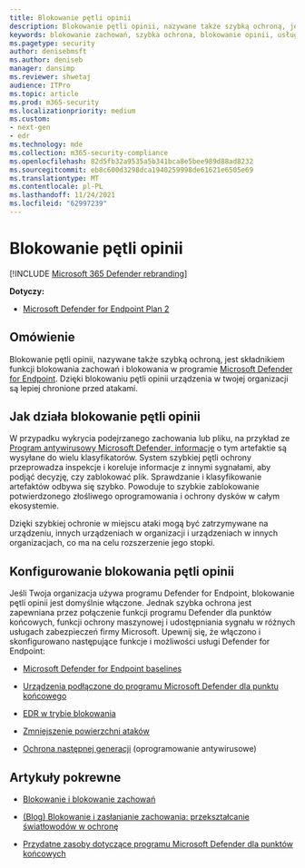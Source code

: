 ```yaml
---
title: Blokowanie pętli opinii
description: Blokowanie pętli opinii, nazywane także szybką ochroną, jest częścią funkcji blokowania i blokowania zachowań w programie Microsoft Defender for Endpoint
keywords: blokowanie zachowań, szybka ochrona, blokowanie opinii, usługa Microsoft Defender dla punktu końcowego
ms.pagetype: security
author: denisebmsft
ms.author: deniseb
manager: dansimp
ms.reviewer: shwetaj
audience: ITPro
ms.topic: article
ms.prod: m365-security
ms.localizationpriority: medium
ms.custom:
- next-gen
- edr
ms.technology: mde
ms.collection: m365-security-compliance
ms.openlocfilehash: 82d5fb32a9535a5b341bca8e5bee989d88ad8232
ms.sourcegitcommit: eb8c600d3298dca1940259998de61621e6505e69
ms.translationtype: MT
ms.contentlocale: pl-PL
ms.lasthandoff: 11/24/2021
ms.locfileid: "62997239"
---
```

# <a name="feedback-loop-blocking"></a>Blokowanie pętli opinii

[!INCLUDE [Microsoft 365 Defender rebranding](../../includes/microsoft-defender.md)]


**Dotyczy:**
- [Microsoft Defender for Endpoint Plan 2](https://go.microsoft.com/fwlink/?linkid=2154037)

## <a name="overview"></a>Omówienie

Blokowanie pętli opinii, nazywane także szybką ochroną, jest składnikiem funkcji blokowania zachowań i blokowania [](/microsoft-365/security/defender-endpoint/behavioral-blocking-containment) w programie [Microsoft Defender for Endpoint](/windows/security/threat-protection/). Dzięki blokowaniu pętli opinii urządzenia w twojej organizacji są lepiej chronione przed atakami. 

## <a name="how-feedback-loop-blocking-works"></a>Jak działa blokowanie pętli opinii

W przypadku wykrycia podejrzanego zachowania lub pliku, na przykład ze [Program antywirusowy Microsoft Defender, informacje](/windows/security/threat-protection/microsoft-defender-antivirus/microsoft-defender-antivirus-in-windows-10) o tym artefaktie są wysyłane do wielu klasyfikatorów. System szybkiej pętli ochrony przeprowadza inspekcje i koreluje informacje z innymi sygnałami, aby podjąć decyzję, czy zablokować plik. Sprawdzanie i klasyfikowanie artefaktów odbywa się szybko. Powoduje to szybkie zablokowanie potwierdzonego złośliwego oprogramowania i ochrony dysków w całym ekosystemie. 

Dzięki szybkiej ochronie w miejscu ataki mogą być zatrzymywane na urządzeniu, innych urządzeniach w organizacji i urządzeniach w innych organizacjach, co ma na celu rozszerzenie jego stopki.


## <a name="configuring-feedback-loop-blocking"></a>Konfigurowanie blokowania pętli opinii

Jeśli Twoja organizacja używa programu Defender for Endpoint, blokowanie pętli opinii jest domyślnie włączone. Jednak szybka ochrona jest zapewniana przez połączenie funkcji programu Defender dla punktów końcowych, funkcji ochrony maszynowej i udostępniania sygnału w różnych usługach zabezpieczeń firmy Microsoft. Upewnij się, że włączono i skonfigurowano następujące funkcje i możliwości usługi Defender for Endpoint:

- [Microsoft Defender for Endpoint baselines](/microsoft-365/security/defender-endpoint/configure-machines-security-baseline)

- [Urządzenia podłączone do programu Microsoft Defender dla punktu końcowego](/microsoft-365/security/defender-endpoint/onboard-configure)

- [EDR w trybie blokowania](/microsoft-365/security/defender-endpoint/edr-in-block-mode)

- [Zmniejszenie powierzchni ataków](/microsoft-365/security/defender-endpoint/attack-surface-reduction)

- [Ochrona następnej generacji](/windows/security/threat-protection/microsoft-defender-antivirus/configure-microsoft-defender-antivirus-features) (oprogramowanie antywirusowe)

## <a name="related-articles"></a>Artykuły pokrewne

- [Blokowanie i blokowanie zachowań](behavioral-blocking-containment.md)

- [(Blog) Blokowanie i zasłanianie zachowania: przekształcanie światłowodów w ochronę](https://www.microsoft.com/security/blog/2020/03/09/behavioral-blocking-and-containment-transforming-optics-into-protection/)

- [Przydatne zasoby dotyczące programu Microsoft Defender dla punktów końcowych](/microsoft-365/security/defender-endpoint/helpful-resources)

